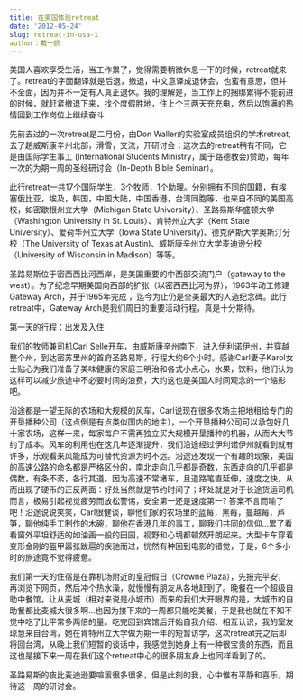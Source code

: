 ```yaml
---
title: 在美国体验retreat
date: '2012-05-24'
slug: retreat-in-usa-1
author：戴一鸥
---
```


美国人喜欢享受生活，当工作累了，觉得需要稍微休息一下的时候，retreat就来了。retreat的字面翻译就是后退，撤退，中文意译成退休会，也蛮有意思，但并不全面，因为并不一定有人真正退休。我的理解是，当工作上的捆绑累得不能前进的时候，就赶紧撤退下来，找个度假胜地，住上个三两天充充电，然后以饱满的热情回到工作岗位上继续奋斗

先前去过的一次retreat是二月份，由Don Waller的实验室成员组织的学术retreat,去了趟威斯康辛州北部，滑雪，交流，开研讨会；这次去的retreat稍有不同，它是由国际学生事工 (International Students Ministry，属于路德教会)赞助，每年一次的为期一周的圣经研讨会（In-Depth Bible Seminar）。

此行retreat一共17个国际学生，3个牧师，1个助理。分别拥有不同的国籍，有埃塞俄比亚，埃及，韩国，中国大陆，中国香港，台湾同胞等，也来自不同的美国高校，如密歇根州立大学（Michigan State University）、圣路易斯华盛顿大学（Washington University in St. Louis）、肯特州立大学（Kent State University）、爱荷华州立大学（Iowa State University)、德克萨斯大学奥斯汀分校（The University of Texas at Austin)、威斯康辛州立大学麦迪逊分校（University of Wisconsin in Madison）等等。

圣路易斯位于密西西比河西岸，是美国重要的中西部交流门户（gateway to the west）。为了纪念早期美国向西部的扩张（以密西西比河为界），1963年动工修建Gateway Arch，并于1965年完成 ，迄今为止仍是全美最大的人造纪念碑。此行retreat中，Gateway Arch是我们周日的重要活动行程，真是十分期待。

第一天的行程：出发及入住

我们的牧师兼司机Carl Selle开车，由威斯康辛州南下，进入伊利诺伊州，并穿越整个州，到达密苏里州的首府圣路易斯，行程大约6个小时。感谢Carl妻子Karol女士贴心为我们准备了美味健康的家庭三明治和各式小点心，水果，饮料，他们认为这样可以减少旅途中不必要时间的浪费，大约这也是美国人时间观念的一个缩影吧。

沿途都是一望无际的农场和大规模的风车，Carl说现在很多农场主把地租给专门的开垦播种公司（这点倒是有点类似国内的地主），一个开垦播种公司可以承包好几十家农场，这样一来，每家每户不需再独立买大规模开垦播种的机器，从而大大节约了成本。风车的利用也在这几年逐渐提升，我们沿途经过伊利诺伊州就看到就有许多，乐观看来风能成为可替代资源为时不远。沿途还发现一个有趣的现象，美国的高速公路的命名都是严格区分的，南北走向几乎都是奇数，东西走向的几乎都是偶数，有条不紊，各行其道。因为高速不常堵车，且道路笔直延伸，速度之快，从而出现了硬币的正反两面：好处当然就是节约时间了；坏处就是对于长途货运司机而言，极易引起视觉疲劳而放松警惕，安全第一还是速度第一? 答案不言而喻了吧！沿途说说笑笑，Carl很健谈，聊他们家的农场里的蓝莓，黑莓，蔓越莓，芦笋，聊他纯手工制作的木碗，聊他在香港几年的事工，聊我们共同的信仰...累了看看窗外平坦舒适的如油画一般的田园，视野和心境都顿然开朗起来。大型卡车穿着变形金刚的盔甲嚣张跋扈的疾驰而过，恍然有种回到电影的错觉，于是，6个多小时的旅途竟不觉得疲惫。

我们第一天的住宿是在靠机场附近的皇冠假日（Crowne Plaza），先报完平安，再浏览下网页，然后冲个热水澡，就慢慢有朋友从各地赶到了。晚餐在一个超级自助中餐馆，让从麦城（相对来说是小城市）而来的我们大开眼界的是，大城市的自助餐都比麦城大很多啊...也因为接下来的一周都只能吃美餐，于是我也就在不知不觉中吃了比平常多两倍的量。吃完回到宾馆后开始自我介绍、相互认识，我的室友琼慧来自台湾，她在肯特州立大学做为期一年的短暂访学，这次retreat完之后即将回台湾，从晚上我们短暂的谈话中，我感觉到她身上有一种很宝贵的东西，而且这也是接下来一周在我们这个retreat中心的很多朋友身上也同样看到了的。

圣路易斯的夜比麦迪逊要喧嚣很多很多，但是此刻的我，心中惟有平静和喜乐，期待这一周的研讨会。


